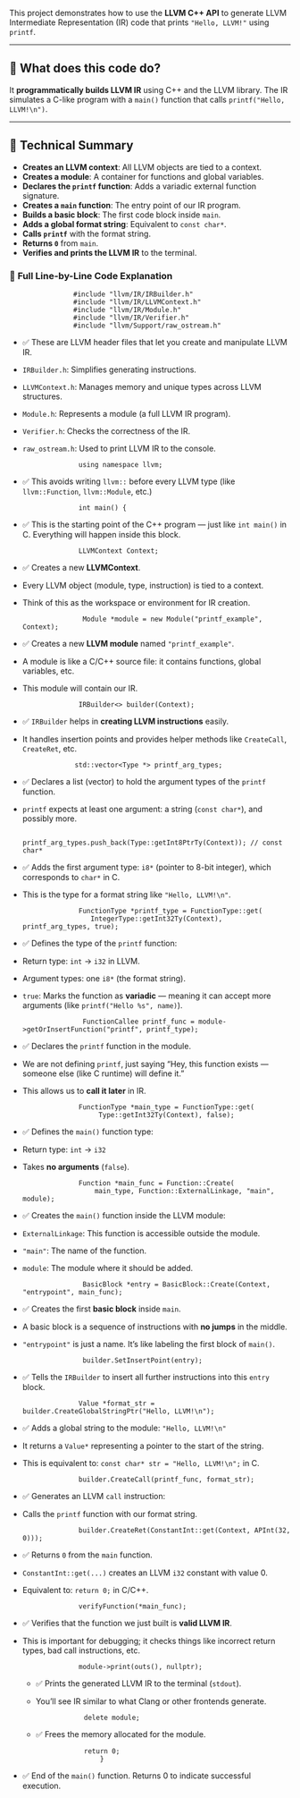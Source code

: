 This project demonstrates how to use the **LLVM C++ API** to generate LLVM Intermediate Representation (IR) code that prints `"Hello, LLVM!"` using `printf`.

---

## 🧠 What does this code do?

It **programmatically builds LLVM IR** using C++ and the LLVM library. The IR simulates a C-like program with a `main()` function that calls `printf("Hello, LLVM!\n")`.

---

## 🔧 Technical Summary 

- **Creates an LLVM context**: All LLVM objects are tied to a context.
- **Creates a module**: A container for functions and global variables.
- **Declares the `printf` function**: Adds a variadic external function signature.
- **Creates a `main` function**: The entry point of our IR program.
- **Builds a basic block**: The first code block inside `main`.
- **Adds a global format string**: Equivalent to `const char*`.
- **Calls `printf`** with the format string.
- **Returns `0`** from `main`.
- **Verifies and prints the LLVM IR** to the terminal.




### 🔢 **Full Line-by-Line Code Explanation**


                    #include "llvm/IR/IRBuilder.h"
                    #include "llvm/IR/LLVMContext.h"
                    #include "llvm/IR/Module.h"
                    #include "llvm/IR/Verifier.h"
                    #include "llvm/Support/raw_ostream.h"

- ✅ These are LLVM header files that let you create and manipulate LLVM IR.
- `IRBuilder.h`: Simplifies generating instructions.
- `LLVMContext.h`: Manages memory and unique types across LLVM structures.
- `Module.h`: Represents a module (a full LLVM IR program).
- `Verifier.h`: Checks the correctness of the IR.
- `raw_ostream.h`: Used to print LLVM IR to the console.

                    using namespace llvm;
- ✅ This avoids writing `llvm::` before every LLVM type (like `llvm::Function`, `llvm::Module`, etc.)

                    int main() {
- ✅ This is the starting point of the C++ program — just like `int main()` in C. Everything will happen inside this block.




                    LLVMContext Context;

- ✅ Creates a new **LLVMContext**.  
- Every LLVM object (module, type, instruction) is tied to a context.
- Think of this as the workspace or environment for IR creation.

                     Module *module = new Module("printf_example", Context);

- ✅ Creates a new **LLVM module** named `"printf_example"`.
- A module is like a C/C++ source file: it contains functions, global variables, etc.
- This module will contain our IR.
            
                    IRBuilder<> builder(Context);

 - ✅ `IRBuilder` helps in **creating LLVM instructions** easily.
 - It handles insertion points and provides helper methods like `CreateCall`, `CreateRet`, etc.

                    std::vector<Type *> printf_arg_types;

- ✅ Declares a list (vector) to hold the argument types of the `printf` function.
 - `printf` expects at least one argument: a string (`const char*`), and possibly more.

                     printf_arg_types.push_back(Type::getInt8PtrTy(Context)); // const char*

- ✅ Adds the first argument type: `i8*` (pointer to 8-bit integer), which corresponds to `char*` in C.
- This is the type for a format string like `"Hello, LLVM!\n"`.

                    FunctionType *printf_type = FunctionType::get(
                       IntegerType::getInt32Ty(Context), printf_arg_types, true);


- ✅ Defines the type of the `printf` function:
- Return type: `int` → `i32` in LLVM.
- Argument types: one `i8*` (the format string).
- `true`: Marks the function as **variadic** — meaning it can accept more arguments (like `printf("Hello %s", name)`).

                     FunctionCallee printf_func = module->getOrInsertFunction("printf", printf_type);

- ✅ Declares the `printf` function in the module.
- We are not defining `printf`, just saying “Hey, this function exists — someone else (like C runtime) will define it.”
- This allows us to **call it later** in IR.

                    FunctionType *main_type = FunctionType::get(
                         Type::getInt32Ty(Context), false);          

- ✅ Defines the `main()` function type:
- Return type: `int` → `i32`
- Takes **no arguments** (`false`).

                    Function *main_func = Function::Create(
                        main_type, Function::ExternalLinkage, "main", module);

 - ✅ Creates the `main()` function inside the LLVM module:
- `ExternalLinkage`: This function is accessible outside the module.
- `"main"`: The name of the function.
- `module`: The module where it should be added.

                     BasicBlock *entry = BasicBlock::Create(Context, "entrypoint", main_func);


- ✅ Creates the first **basic block** inside `main`.
- A basic block is a sequence of instructions with **no jumps** in the middle.
- `"entrypoint"` is just a name. It’s like labeling the first block of `main()`.

                     builder.SetInsertPoint(entry);

- ✅ Tells the `IRBuilder` to insert all further instructions into this `entry` block.


                    Value *format_str = builder.CreateGlobalStringPtr("Hello, LLVM!\n");

          
- ✅ Adds a global string to the module: `"Hello, LLVM!\n"`
- It returns a `Value*` representing a pointer to the start of the string.
- This is equivalent to: `const char* str = "Hello, LLVM!\n";` in C.

                    builder.CreateCall(printf_func, format_str);

- ✅ Generates an LLVM `call` instruction:
- Calls the `printf` function with our format string.


                    builder.CreateRet(ConstantInt::get(Context, APInt(32, 0)));

- ✅ Returns `0` from the `main` function.
- `ConstantInt::get(...)` creates an LLVM `i32` constant with value 0.
- Equivalent to: `return 0;` in C/C++.

                    verifyFunction(*main_func);
          
- ✅ Verifies that the function we just built is **valid LLVM IR**.
- This is important for debugging; it checks things like incorrect return types, bad call instructions, etc.

                    module->print(outs(), nullptr);

  - ✅ Prints the generated LLVM IR to the terminal (`stdout`).
  - You’ll see IR similar to what Clang or other frontends generate.

                    delete module;

  - ✅ Frees the memory allocated for the module.

                    return 0;
                        }
- ✅ End of the `main()` function. Returns 0 to indicate successful execution.

